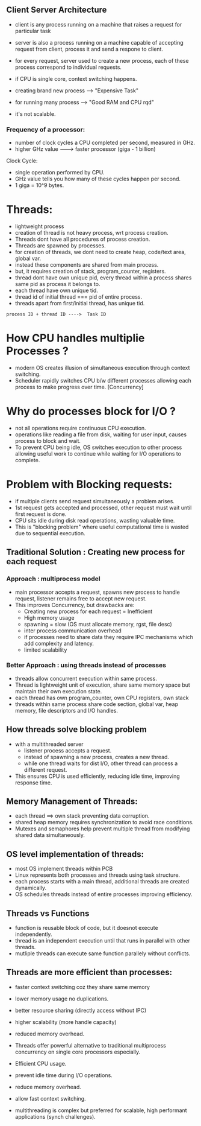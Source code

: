 ## Client Server Architecture
- client is any process running on a machine that raises a request for particular task
- server is also a process running on a machine capable of accepting request from client, process it and send a respone to client.
- for every request, server used to create a new process, each of these process correspond to individual requests.
- if CPU is single core, context switching happens.

- creating brand new process --> "Expensive Task"
- for running many process --> "Good RAM and CPU rqd"
- it's not scalable.

### Frequency of a processor:
- number of clock cycles a CPU completed per second, measured in GHz.
- higher GHz value ---> faster processor (giga - 1 billion)

Clock Cycle:
- single operation performed by CPU.
- GHz value tells you how many of these cycles happen per second.
- 1 giga = 10^9 bytes.

# Threads:
- lightweight process
- creation of thread is not heavy process, wrt process creation.
- Threads dont have all procedures of process creation.
- Threads are spawned by processes.
- for creation of threads, we dont need to create heap, code/text area, global var.
- instead these components are shared from main process.
- but, it requires creation of stack, program_counter, registers.
- thread dont have own unique pid, every thread within a process shares same pid as process it belongs to.
- each thread have own unique tid.
- thread id of initial thread === pid of entire process.
- threads apart from first/initial thread, has unique tid.
```
process ID + thread ID ---->  Task ID
```
# How CPU handles multiplie Processes ?
- modern OS creates illusion of simultaneous execution through context switching.
- Scheduler rapidly switches CPU b/w different processes allowing each process to make progress over time. [Concurrency]

# Why do processes block for I/O ?
- not all operations require continuous CPU execution.
- operations like reading a file from disk, waiting for user input, causes process to block and wait.
- To prevent CPU being idle, OS switches execution to other process allowing useful work to continue while waiting for I/O operations to complete.

# Problem with Blocking requests:
- if multiple clients send request simultaneously a problem arises.
- 1st request gets accepted and processed, other request must wait until first request is done.
- CPU sits idle during disk read operations, wasting valuable time.
- This is "blocking problem" where useful computational time is wasted due to sequential execution.
## Traditional Solution : Creating new process for each request
### Approach : multiprocess model
- main processor accepts a request, spawns new process to handle request, listener remains free to accept new request.
- This improves Concurrency, but drawbacks are:
  - Creating new process for each request = Inefficient
  - High memory usage
  - spawning = slow (OS must allocate memory, rgst, file desc)
  - inter process communication overhead
  - if processes need to share data they require IPC mechanisms which add complexity and latency.
  - limited scalability
### Better Approach : using threads instead of processes
- threads allow concurrent execution within same process.
- Thread is lightweight unit of execution, share same memory space but maintain their own execution state.
- each thread has own program_counter, own CPU registers, own stack
- threads within same process share code section, global var, heap memory, file descriptors and I/O handles.

## How threads solve blocking problem
- with a multithreaded server
  - listener process accepts a request.
  - instead of spawning a new process, creates a new thread.
  - while one thread waits for dist I/O, other thread can process a different request.
- This ensures CPU is used efficiently, reducing idle time, improving response time.

## Memory Management of Threads:
- each thread ==> own stack preventing data corruption.
- shared heap memory requires synchronization to avoid race conditions.
- Mutexes and semaphores help prevent multiple thread from modifying shared data simultaneously.
## OS level implementation of threads:
- most OS implement threads within PCB
- Linux represents both processes and threads using task structure.
- each process starts with a main thread, additional threads are created dynamically.
- OS schedules threads instead of entire processes improving efficiency.
## Threads vs Functions
- function is reusable block of code, but it doesnot execute independently.
- thread is an independent execution until that runs in parallel with other threads.
- mutliple threads can execute same function parallely without conflicts.
## Threads are more efficient than processes:
- faster context switching coz they share same memory
- lower memory usage no duplications.
- better resource sharing (directly access without IPC)
- higher scalability (more handle capacity)
- reduced memory overhead.

- Threads offer powerful alternative to traditional multiprocess concurrency on single core processors especially.
- Efficient CPU usage.
- prevent idle time during I/O operations.
- reduce memory overhead.
- allow fast context switching.
- multithreading is complex but preferred for scalable, high performant applications (synch challenges).
